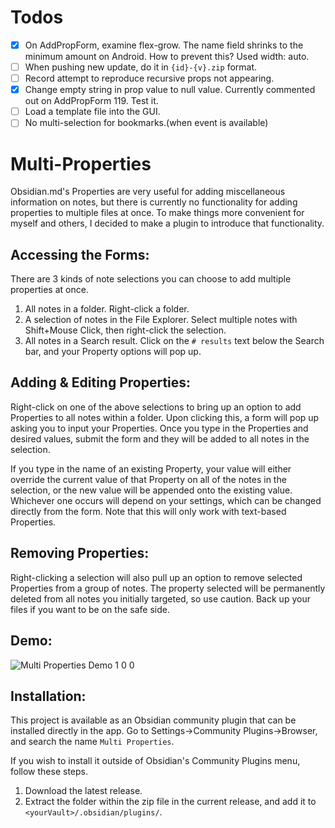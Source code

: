 # Todos
- [x] On AddPropForm, examine flex-grow.  The name field shrinks to the minimum amount on Android.  How to prevent this?  Used width: auto.
- [ ] When pushing new update, do it in `{id}-{v}.zip` format.
- [ ] Record attempt to reproduce recursive props not appearing.
- [x] Change empty string in prop value to null value.  Currently commented out on AddPropForm 119.  Test it.
- [ ] Load a template file into the GUI.
- [ ] No multi-selection for bookmarks.(when event is available)

# Multi-Properties

Obsidian.md's Properties are very useful for adding miscellaneous information on notes, but there is currently no functionality for adding properties to multiple files at once.  To make things more convenient for myself and others, I decided to make a plugin to introduce that functionality.

## Accessing the Forms:
There are 3 kinds of note selections you can choose to add multiple properties at once.
  1. All notes in a folder.  Right-click a folder.
  2. A selection of notes in the File Explorer.  Select multiple notes with Shift+Mouse Click, then right-click the selection.
  3. All notes in a Search result.  Click on the `# results` text below the Search bar, and your Property options will pop up.



## Adding & Editing Properties:
Right-click on one of the above selections to bring up an option to add Properties to all notes within a folder. Upon clicking this, a form will pop up asking you to input your Properties.  Once you type in the Properties and desired values, submit the form and they will be added to all notes in the selection.

If you type in the name of an existing Property, your value will either override the current value of that Property on all of the notes in the selection, or the new value will be appended onto the existing value.  Whichever one occurs will depend on your settings, which can be changed directly from the form.  Note that this will only work with text-based Properties.

## Removing Properties:
Right-clicking a selection will also pull up an option to remove selected Properties from a group of notes. The property selected will be permanently deleted from all notes you initially targeted, so use caution.  Back up your files if you want to be on the safe side.

## Demo:

![Multi Properties Demo 1 0 0](https://github.com/fez-github/obsidian-multi-properties/assets/75589254/8483e98d-cc4f-4770-a0bf-7a5da2cab93d)


## Installation:

This project is available as an Obsidian community plugin that can be installed directly in the app.  Go to Settings->Community Plugins->Browser, and search the name `Multi Properties`.

If you wish to install it outside of Obsidian's Community Plugins menu, follow these steps.

1. Download the latest release.
2. Extract the folder within the zip file in the current release, and add it to `<yourVault>/.obsidian/plugins/`.

